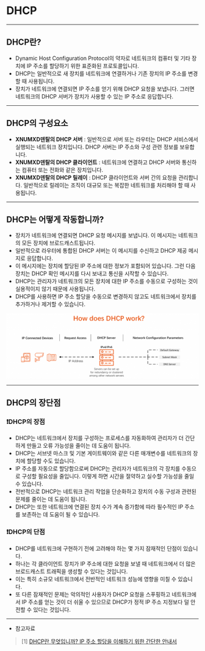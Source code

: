 

# DHCP

---

## DHCP란?

- Dynamic Host Configuration Protocol의 약자로 네트워크의 컴퓨터 및 기타 장치에 IP 주소를 할당하기 위한 표준화된 프로토콜입니다.
- DHCP는 일반적으로 새 장치를 네트워크에 연결하거나 기존 장치의 IP 주소를 변경할 때 사용됩니다.
- 장치가 네트워크에 연결되면 IP 주소를 얻기 위해 DHCP 요청을 보냅니다. 그러면 네트워크의 DHCP 서버가 장치가 사용할 수 있는 IP 주소로 응답합니다.


--- 

## DHCP의 구성요소

- **XNUMXD덴탈의 DHCP 서버** : 일반적으로 서버 또는 라우터는 DHCP 서비스에서 실행되는 네트워크 장치입니다. DHCP 서버는 IP 주소와 구성 관련 정보를 보유합니다.
- **XNUMXD덴탈의 DHCP 클라이언트** : 네트워크에 연결하고 DHCP 서버와 통신하는 컴퓨터 또는 전화와 같은 장치입니다.
- **XNUMXD덴탈의 DHCP 릴레이** : DHCP 클라이언트와 서버 간의 요청을 관리합니다. 일반적으로 릴레이는 조직이 대규모 또는 복잡한 네트워크를 처리해야 할 때 사용됩니다.


--- 

## DHCP는 어떻게 작동합니까?
- 장치가 네트워크에 연결되면 DHCP 요청 메시지를 보냅니다. 이 메시지는 네트워크의 모든 장치에 브로드캐스트됩니다. 
- 일반적으로 라우터에 통합된 DHCP 서버는 이 메시지를 수신하고 DHCP 제공 메시지로 응답합니다. 
- 이 메시지에는 장치에 할당된 IP 주소에 대한 정보가 포함되어 있습니다. 그런 다음 장치는 DHCP 확인 메시지를 다시 보내고 통신을 시작할 수 있습니다.
- DHCP는 관리자가 네트워크의 모든 장치에 대한 IP 주소를 수동으로 구성하는 것이 실용적이지 않기 때문에 사용됩니다. 
- DHCP를 사용하면 IP 주소 할당을 수동으로 변경하지 않고도 네트워크에서 장치를 추가하거나 제거할 수 있습니다.

![DHCP 동작과정.png](..%2F..%2F..%2Fetc%2Fimage%2FNetwork_image%2F7Layer%2FDHCP%20%EB%8F%99%EC%9E%91%EA%B3%BC%EC%A0%95.png)

---

## DHCP의 장단점

### ❗DHCP의 장점
-  DHCP는 네트워크에서 장치를 구성하는 프로세스를 자동화하여 관리자가 더 간단하게 만들고 오류 가능성을 줄이는 데 도움이 됩니다.
- DHCP는 서브넷 마스크 및 기본 게이트웨이와 같은 다른 매개변수를 네트워크의 장치에 할당할 수도 있습니다. 
- IP 주소를 자동으로 할당함으로써 DHCP는 관리자가 네트워크의 각 장치를 수동으로 구성할 필요성을 줄입니다. 이렇게 하면 시간을 절약하고 실수할 가능성을 줄일 수 있습니다.
- 전반적으로 DHCP는 네트워크 관리 작업을 단순화하고 장치의 수동 구성과 관련된 문제를 줄이는 데 도움이 됩니다. 
- DHCP는 또한 네트워크에 연결된 장치 수가 계속 증가함에 따라 필수적인 IP 주소를 보존하는 데 도움이 될 수 있습니다.


### ❗DHCP의 단점
- DHCP를 네트워크에 구현하기 전에 고려해야 하는 몇 가지 잠재적인 단점이 있습니다. 
- 하나는 각 클라이언트 장치가 IP 주소에 대한 요청을 보낼 때 네트워크에서 더 많은 브로드캐스트 트래픽을 생성할 수 있다는 것입니다. 
- 이는 특히 소규모 네트워크에서 전반적인 네트워크 성능에 영향을 미칠 수 있습니다. 
- 또 다른 잠재적인 문제는 악의적인 사용자가 DHCP 요청을 스푸핑하고 네트워크에서 IP 주소를 얻는 것이 더 쉬울 수 있으므로 DHCP가 정적 IP 주소 지정보다 덜 안전할 수 있다는 것입니다. 


---
* 참고자료
> [1] [DHCP란 무엇입니까? IP 주소 할당을 이해하기 위한 간단한 안내서](https://fiberroad.com/ko/resources/glossary/what-is-dhcp/)

